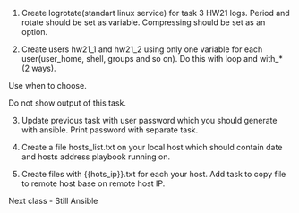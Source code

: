 1.	Create logrotate(standart linux service) for task 3 HW21 logs. Period and rotate should be set as variable. Compressing should be set as an option.

2.	Create users hw21_1 and hw21_2 using only one variable for each user(user_home, shell, groups and so on). Do this with loop and with_*(2 ways). 

Use when to choose.

Do not show output of this task.

3.	Update previous task with user password which you should generate with ansible. Print password with separate task.

4.	Create a file hosts_list.txt on your local host which should contain date and hosts address playbook running on.

5.	Create files with {{hots_ip}}.txt for each your host. Add  task to copy file to remote host base on remote host IP.

Next class - Still Ansible
